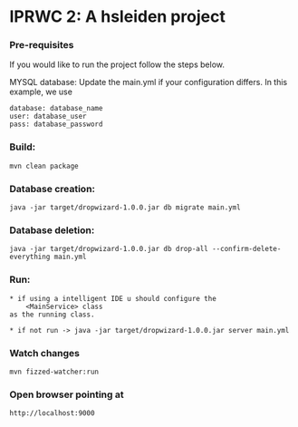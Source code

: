 IPRWC 2: A hsleiden project
=============================

### Pre-requisites 
If you would like to run the project follow the steps below.

MYSQL database: Update the main.yml if your configuration differs. In this example, we use

	database: database_name
	user: database_user
	pass: database_password

### Build:

	mvn clean package
	

### Database creation:

	java -jar target/dropwizard-1.0.0.jar db migrate main.yml
	
### Database deletion:

	java -jar target/dropwizard-1.0.0.jar db drop-all --confirm-delete-everything main.yml
	
	
### Run:
    
    * if using a intelligent IDE u should configure the 
        <MainService> class 
    as the running class.
    
	* if not run -> java -jar target/dropwizard-1.0.0.jar server main.yml
	
### Watch changes
    
    mvn fizzed-watcher:run
	
	
### Open browser pointing at

	http://localhost:9000

